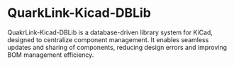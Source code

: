 # QuarkLink-Kicad-DBLib
QuakrLink-Kicad-DBLib is a database-driven library system for KiCad, designed to centralize component management. It enables seamless updates and sharing of components, reducing design errors and improving BOM management efficiency.
